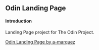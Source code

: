 Odin Landing Page
---

#### Introduction
Landing Page project for The Odin Project.

[Odin Landing Page by a-marquez](https://a-marquez.github.io/odin-landing-page)

